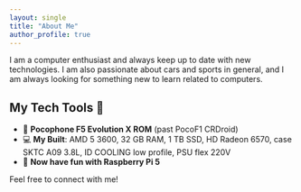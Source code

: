 ```yaml
---
layout: single
title: "About Me"
author_profile: true
---
```


I am a computer enthusiast and always keep up to date with new technologies. I am also passionate about cars and sports in general, and I am always looking for something new to learn related to computers.

## My Tech Tools 🚀  

- 📱 **Pocophone F5 Evolution X ROM** (past PocoF1 CRDroid)  
- 💻 **My Built**: AMD 5 3600, 32 GB RAM, 1 TB SSD, HD Radeon 6570, case SKTC A09 3.8L, ID COOLING low profile, PSU flex 220V  
- 🍓 **Now have fun with Raspberry Pi 5**

Feel free to connect with me!
